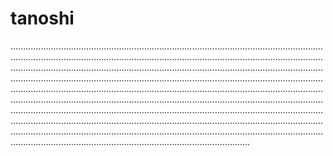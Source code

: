 # tanoshi

...........................................................................................................................................................................................................................................................................................................................................................................................................................................................................................................................................................................................................................................................................................................................................................................................................................................................................................................................................................................................................................................................................................................................................................................................................................................................